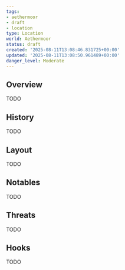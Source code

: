 ```yaml
---
tags:
- aethermoor
- draft
- location
type: Location
world: Aethermoor
status: draft
created: '2025-08-11T13:08:46.831725+00:00'
updated: '2025-08-11T13:08:50.961489+00:00'
danger_level: Moderate
---
```



## Overview

TODO
## History

TODO
## Layout

TODO
## Notables

TODO
## Threats

TODO
## Hooks

TODO
